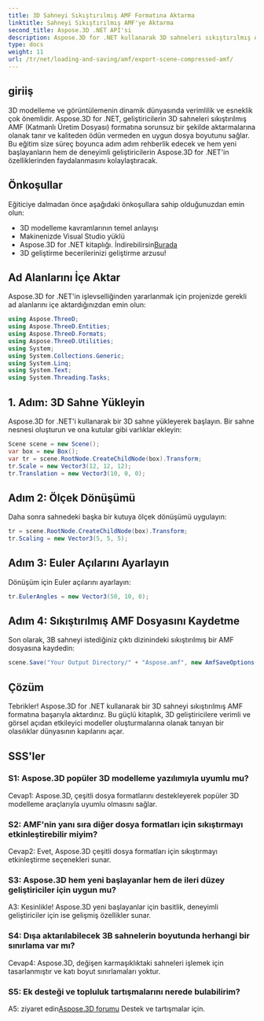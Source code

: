 ```yaml
---
title: 3D Sahneyi Sıkıştırılmış AMF Formatına Aktarma
linktitle: Sahneyi Sıkıştırılmış AMF'ye Aktarma
second_title: Aspose.3D .NET API'si
description: Aspose.3D for .NET kullanarak 3D sahneleri sıkıştırılmış AMF formatına nasıl aktaracağınızı öğrenin. Bu adım adım kılavuzla geliştirme becerilerinizi geliştirin.
type: docs
weight: 11
url: /tr/net/loading-and-saving/amf/export-scene-compressed-amf/
---
```

## giriiş

3D modelleme ve görüntülemenin dinamik dünyasında verimlilik ve esneklik çok önemlidir. Aspose.3D for .NET, geliştiricilerin 3D sahneleri sıkıştırılmış AMF (Katmanlı Üretim Dosyası) formatına sorunsuz bir şekilde aktarmalarına olanak tanır ve kaliteden ödün vermeden en uygun dosya boyutunu sağlar. Bu eğitim size süreç boyunca adım adım rehberlik edecek ve hem yeni başlayanların hem de deneyimli geliştiricilerin Aspose.3D for .NET'in özelliklerinden faydalanmasını kolaylaştıracak.

## Önkoşullar

Eğiticiye dalmadan önce aşağıdaki önkoşullara sahip olduğunuzdan emin olun:

- 3D modelleme kavramlarının temel anlayışı
- Makinenizde Visual Studio yüklü
-  Aspose.3D for .NET kitaplığı. İndirebilirsin[Burada](https://releases.aspose.com/3d/net/)
- 3D geliştirme becerilerinizi geliştirme arzusu!

## Ad Alanlarını İçe Aktar

Aspose.3D for .NET'in işlevselliğinden yararlanmak için projenizde gerekli ad alanlarını içe aktardığınızdan emin olun:

```csharp
using Aspose.ThreeD;
using Aspose.ThreeD.Entities;
using Aspose.ThreeD.Formats;
using Aspose.ThreeD.Utilities;
using System;
using System.Collections.Generic;
using System.Linq;
using System.Text;
using System.Threading.Tasks;
```

## 1. Adım: 3D Sahne Yükleyin

Aspose.3D for .NET'i kullanarak bir 3D sahne yükleyerek başlayın. Bir sahne nesnesi oluşturun ve ona kutular gibi varlıklar ekleyin:

```csharp
Scene scene = new Scene();
var box = new Box();
var tr = scene.RootNode.CreateChildNode(box).Transform;
tr.Scale = new Vector3(12, 12, 12);
tr.Translation = new Vector3(10, 0, 0);
```

## Adım 2: Ölçek Dönüşümü

Daha sonra sahnedeki başka bir kutuya ölçek dönüşümü uygulayın:

```csharp
tr = scene.RootNode.CreateChildNode(box).Transform;
tr.Scaling = new Vector3(5, 5, 5);
```

## Adım 3: Euler Açılarını Ayarlayın

Dönüşüm için Euler açılarını ayarlayın:

```csharp
tr.EulerAngles = new Vector3(50, 10, 0);
```

## Adım 4: Sıkıştırılmış AMF Dosyasını Kaydetme

Son olarak, 3B sahneyi istediğiniz çıktı dizinindeki sıkıştırılmış bir AMF dosyasına kaydedin:

```csharp
scene.Save("Your Output Directory/" + "Aspose.amf", new AmfSaveOptions() { EnableCompression = false });
```

## Çözüm

Tebrikler! Aspose.3D for .NET kullanarak bir 3D sahneyi sıkıştırılmış AMF formatına başarıyla aktardınız. Bu güçlü kitaplık, 3D geliştiricilere verimli ve görsel açıdan etkileyici modeller oluşturmalarına olanak tanıyan bir olasılıklar dünyasının kapılarını açar.

## SSS'ler

### S1: Aspose.3D popüler 3D modelleme yazılımıyla uyumlu mu?

Cevap1: Aspose.3D, çeşitli dosya formatlarını destekleyerek popüler 3D modelleme araçlarıyla uyumlu olmasını sağlar.

### S2: AMF'nin yanı sıra diğer dosya formatları için sıkıştırmayı etkinleştirebilir miyim?

Cevap2: Evet, Aspose.3D çeşitli dosya formatları için sıkıştırmayı etkinleştirme seçenekleri sunar.

### S3: Aspose.3D hem yeni başlayanlar hem de ileri düzey geliştiriciler için uygun mu?

A3: Kesinlikle! Aspose.3D yeni başlayanlar için basitlik, deneyimli geliştiriciler için ise gelişmiş özellikler sunar.

### S4: Dışa aktarılabilecek 3B sahnelerin boyutunda herhangi bir sınırlama var mı?

Cevap4: Aspose.3D, değişen karmaşıklıktaki sahneleri işlemek için tasarlanmıştır ve katı boyut sınırlamaları yoktur.

### S5: Ek desteği ve topluluk tartışmalarını nerede bulabilirim?

 A5: ziyaret edin[Aspose.3D forumu](https://forum.aspose.com/c/3d/18) Destek ve tartışmalar için.